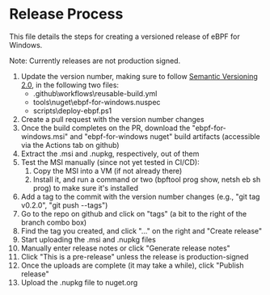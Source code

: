 # Release Process

This file details the steps for creating a versioned release of
eBPF for Windows.

Note: Currently releases are not production signed.

1. Update the version number, making sure to follow [Semantic Versioning 2.0](https://semver.org), in the following two files:
    * .github\workflows\reusable-build.yml
    * tools\nuget\ebpf-for-windows.nuspec
    * scripts\deploy-ebpf.ps1
2. Create a pull request with the version number changes
3. Once the build completes on the PR, download the
   "ebpf-for-windows.msi" and "ebpf-for-windows nuget" build artifacts
   (accessible via the Actions tab on github)
4. Extract the .msi and .nupkg, respectively, out of them
5. Test the MSI manually (since not yet tested in CI/CD):
    1. Copy the MSI into a VM (if not already there)
    2. Install it, and run a command or two (bpftool prog show, netsh eb sh prog) to make sure it's installed
6. Add a tag to the commit with the version number changes
   (e.g., "git tag v0.2.0", "git push --tags")
7. Go to the repo on github and click on "tags" (a bit to the right of the branch combo box)
8. Find the tag you created, and click "..." on the right and "Create release"
9. Start uploading the .msi and .nupkg files
10. Manually enter release notes or click "Generate release notes"
11. Click "This is a pre-release" unless the release is production-signed
12. Once the uploads are complete (it may take a while), click "Publish release"
13. Upload the .nupkg file to nuget.org
